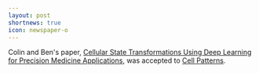 ```yaml
---
layout: post
shortnews: true
icon: newspaper-o
---
```


Colin and Ben's paper, [Cellular State Transformations Using Deep Learning for Precision Medicine Applications](https://www.cell.com/patterns/fulltext/S2666-3899(20)30115-X), was accepted to [Cell Patterns](https://www.cell.com/patterns/home).
